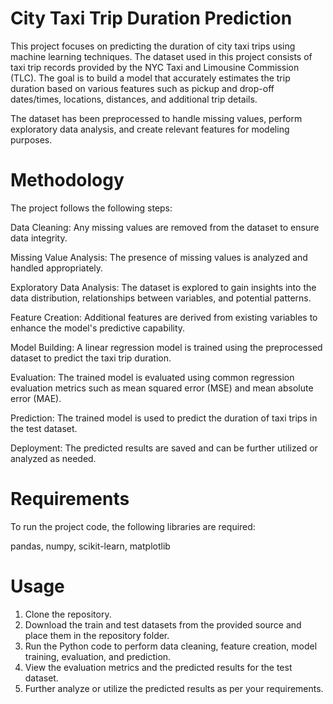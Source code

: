 # City Taxi Trip Duration Prediction

This project focuses on predicting the duration of city taxi trips using machine learning techniques. The dataset used in this project consists of taxi trip records provided by the NYC Taxi and Limousine Commission (TLC). The goal is to build a model that accurately estimates the trip duration based on various features such as pickup and drop-off dates/times, locations, distances, and additional trip details.

The dataset has been preprocessed to handle missing values, perform exploratory data analysis, and create relevant features for modeling purposes.

# Methodology

The project follows the following steps:

Data Cleaning: Any missing values are removed from the dataset to ensure data integrity.

Missing Value Analysis: The presence of missing values is analyzed and handled appropriately.

Exploratory Data Analysis: The dataset is explored to gain insights into the data distribution, relationships between variables, and potential patterns.

Feature Creation: Additional features are derived from existing variables to enhance the model's predictive capability.

Model Building: A linear regression model is trained using the preprocessed dataset to predict the taxi trip duration.

Evaluation: The trained model is evaluated using common regression evaluation metrics such as mean squared error (MSE) and mean absolute error (MAE).

Prediction: The trained model is used to predict the duration of taxi trips in the test dataset.

Deployment: The predicted results are saved and can be further utilized or analyzed as needed.

# Requirements

To run the project code, the following libraries are required:

pandas,
numpy,
scikit-learn,
matplotlib

# Usage

1. Clone the repository.
2. Download the train and test datasets from the provided source and place them in the repository folder.
3. Run the Python code to perform data cleaning, feature creation, model training, evaluation, and prediction.
4. View the evaluation metrics and the predicted results for the test dataset.
5. Further analyze or utilize the predicted results as per your requirements.


